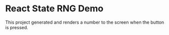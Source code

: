 <h1>React State RNG Demo</h1>

<p>
This project generated and renders a number to the screen when the button is pressed.<br/>
</P>


